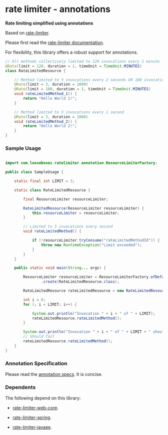 # rate limiter - annotations

__Rate limiting simplified using annotations__

Based on [rate-limiter](https://github.com/poshjosh/rate-limiter).

Please first read the [rate-limiter documentation](https://github.com/poshjosh/rate-limiter).

For flexibility, this library offers a robust support for annotations.

```java
// All methods collectively limited to 120 invocations every 1 minute
@Rate(limit = 120, duration = 1, timeUnit = TimeUnit.MINUTES)
class RateLimitedResource {

    // Method limited to 3 invocations every 2 seconds OR 100 invocations every 1 minute
    @Rate(limit = 3, duration = 2000)
    @Rate(limit = 100, duration = 1, timeUnit = TimeUnit.MINUTES)
    void rateLimitedMethod_1() {
        return "Hello World 1!";
    }

    // Method limited to 3 invocations every 1 second
    @Rate(limit = 3, duration = 1000)
    void rateLimitedMethod_2() {
        return "Hello World 2!";
    }
}
```

### Sample Usage

```java

import com.looseboxes.ratelimiter.annotation.ResourceLimiterFactory;

public class SampleUsage {

    static final int LIMIT = 3;

    static class RateLimitedResource {

        final ResourceLimiter resourceLimiter;

        RateLimitedResource(ResourceLimiter resourceLimiter) {
            this.resourceLimiter = resourceLimiter;
        }

        // Limited to 3 invocations every second
        void rateLimitedMethod() {

            if (!resourceLimiter.tryConsume("rateLimitedMethodId")) {
                throw new RuntimeException("Limit exceeded");
            }
        }
    }

    public static void main(String... args) {

        ResourceLimiter resourceLimiter = ResourceLimiterFactory.ofDefaults()
                .create(RateLimitedResource.class);

        RateLimitedResource rateLimitedResource = new RateLimitedResource(resourceLimiter);

        int i = 0;
        for (; i < LIMIT; i++) {

            System.out.println("Invocation " + i + " of " + LIMIT);
            rateLimitedResource.rateLimitedMethod();
        }

        System.out.println("Invocation " + i + " of " + LIMIT + " should fail");
        // Should fail
        rateLimitedResource.rateLimitedMethod();
    }
}
```

### Annotation Specification

Please read the [annotation specs](docs/ANNOTATION_SPECS.md). It is concise.

### Dependents

The following depend on this library:

- [rate-limiter-web-core](https://github.com/poshjosh/rate-limiter-web-core).

- [rate-limiter-spring](https://github.com/poshjosh/rate-limiter-spring).

- [rate-limiter-javaee](https://github.com/poshjosh/rate-limiter-javaee).
